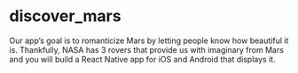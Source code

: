 # discover_mars

Our app’s goal is to romanticize Mars by letting people know how beautiful it is. Thankfully, NASA has 3 rovers
that provide us with imaginary from Mars and you will build a React Native app for iOS and Android that
displays it.
